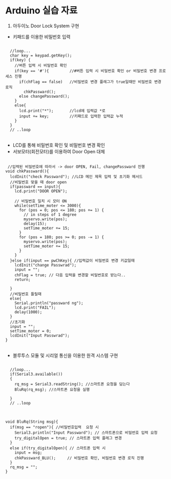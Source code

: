 # Arduino 실습 자료
1. 아두이노 Door Lock System 구현
  - 키패드를 이용한 비밀번호 입력
<pre>
<code>
  //loop...
  char key = keypad.getKey(); 
  if(key) {
    //버튼 입력 시 비밀번호 확인 
    if(key == '#'){         //#버튼 입력 시 비밀번호 확인 or 비밀번호 변경 프로세스 진행
      if(chFlag == false)   //비밀번호 변경 플레그가 true일때만 비밀번호 변경 로직
        chkPassward();
      else changePassward();
    }
    else{
      lcd.print("*");       //lcd에 입력값 *로 
      input += key;         //키패드로 입력한 입력값 누적
    }
  }
  // ..loop
</code>
</pre>
  - LCD를 통해 비밀번호 확인 및 비밀번호 변경 확인
  - 서보모터(회전모터)를 이용하여 Door Open 대체
<pre>
<code>
 //입력된 비밀번호에 따라서 -> door OPEN, Fail, changePassward 진행
void chkPassward(){  
  lcdInit("check Passward"); //LCD 메인 제목 입력 및 초기화 메서드
  //비밀번호 맞을 때 door open
  if(passward == input){
    lcd.print("DOOR OPEN");
    
    // 비밀번호 일치 시 모터 ON
    while(setTime_moter <= 3000){
      for (pos = 0; pos <= 180; pos += 1) { 
        // in steps of 1 degree
        myservo.write(pos);             
        delay(15);                    
        setTime_moter += 15;
      }
      for (pos = 180; pos >= 0; pos -= 1) { 
        myservo.write(pos);              
        setTime_moter += 15;                   
      }
    }
  }else if(input == pwChKey){ //입력값이 비밀번호 변경 키값일때
    lcdInit("change Passwrad");
    input = "";
    chFlag = true; // 다음 입력을 변경할 비밀번호로 받는다..
    return;

  }
  //비밀번호 틀릴때 
  else{
    Serial.println("passward ng");
    lcd.print("FAIL");
    delay(1000);
  }
  //초기화
  input = "";
  setTime_moter = 0;
  lcdInit("Input Passwrad");
}
</code>
</pre>
 
  - 블루투스 모듈 및 시리얼 통신을 이용한 원격 시스템 구현
<pre>
<code>
  //loop...
  if(Serial3.available())
  {                                
    rq_msg = Serial3.readString(); //스마트폰 요청을 담는다
    BluRq(rq_msg); //스마트폰 요청을 실행

  }
  // ..loop
</code>
</pre>
<pre>
<code>
void BluRq(String msg){
  if(msg == "ropen"){ //비밀번호입력  요청 시
    Serial3.println("Input Passward"); // 스마트폰으로 비밀번호 입력 요청
    try_digitalOpen = true; // 스마트폰 입력 플레그 변경
  }
  else if(try_digitalOpen){ // 스마트폰 입력 시
    input = msg;           
    chkPassward_BLU();     // 비밀번호 확인, 비밀번호 변경 로직 진행
  }
  rq_msg = "";
}
</code>
</pre?
 

